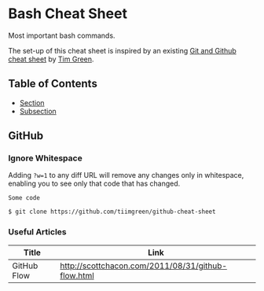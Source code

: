 # Bash Cheat Sheet 
Most important bash commands. 

The set-up of this cheat sheet is inspired by an existing [Git and Github cheat sheet](https://github.com/tiimgreen/github-cheat-sheet) by [Tim Green](https://github.com/tiimgreen).


## Table of Contents
 - [Section](#github)
  - [Subsection](#ignore-whitespace)

## GitHub
### Ignore Whitespace
Adding `?w=1` to any diff URL will remove any changes only in whitespace, enabling you to see only that code that has changed.


```
Some code
```

```bash
$ git clone https://github.com/tiimgreen/github-cheat-sheet
```


### Useful Articles
| Title | Link |
| ----- | ---- |
| GitHub Flow  | http://scottchacon.com/2011/08/31/github-flow.html |
